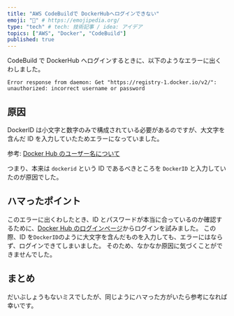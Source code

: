 ```yaml
---
title: "AWS CodeBuildで DockerHubへログインできない"
emoji: "🐳" # https://emojipedia.org/
type: "tech" # tech: 技術記事 / idea: アイデア
topics: ["AWS", "Docker", "CodeBuild"]
published: true
---
```


CodeBuild で DockerHub へログインするときに、以下のようなエラーに出くわしました。

```
Error response from daemon: Get "https://registry-1.docker.io/v2/": unauthorized: incorrect username or password
```

## 原因

DockerID は小文字と数字のみで構成されている必要があるのですが、大文字を含んだ ID を入力していたためエラーになっていました。

参考: [Docker Hub のユーザー名について](https://docs.docker.com/docker-id/#register-for-a-docker-id)

つまり、本来は `dockerid` という ID であるべきところを `DockerID` と入力していたのが原因でした。

## ハマったポイント

このエラーに出くわしたとき、ID とパスワードが本当に合っているのか確認するために、[Docker Hub のログインページ](https://hub.docker.com/login)からログインを試みました。
この際、ID を`DockerID`のように大文字を含んだものを入力しても、エラーにはならず、ログインできてしまいました。
そのため、なかなか原因に気づくことができませんでした。

## まとめ

だいぶしょうもないミスでしたが、同じようにハマった方がいたら参考になれば幸いです。
